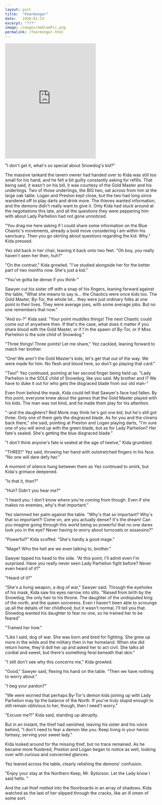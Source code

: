 ```yaml
---
layout: post
title:  "Fearmonger"
date:   1950-01-23
excerpt: "???"
image: /images/emblemPic.png
permalink: /fearmonger.html
---
```


<iframe src="https://open.spotify.com/embed/track/1v5v0vaIV1WETXhE08VrAW" width="300" height="380" frameborder="0" allowtransparency="true" allow="encrypted-media"></iframe>

"I don't get it, what's so special about Snowdog's kid?"

The massive tankard the tavern owner had handed over to Kida was still too small for his hand, and he felt a bit guilty constantly asking for refills. That being said, it wasn't on his bill, it was courtesy of the Gold Master and his underlings. Two of those underlings, the BIG two, sat across from him at the large oak table. Logan and Preston kept close, but the two had long since wandered off to play darts and drink more. The thieves wanted information, and the demons didn't really want to give it. Only Kida had stuck around at the negotiations this late, and all the questions they were peppering him with about Lady Parhelion had not gone unnoticed. 

"You drag me here asking if I could share some information on the Blue Chaotic's movements, already a bold move considering I am within his sanctuary. Then you go skirting about questions regarding the kid. Why." Kida pressed.

Yez slid back in her chair, leaning it back onto two feet. "Oh boy, you really haven't seen her then, huh?"

"On the contrair," Kida growled. "I've studied alongside her for the better part of two months now. She's just a kid."

"You've gotta be dense if you think-"

Sawyer cut his sister off with a snap of his fingers, leaning forward against the table, "What she means to say is… the Chaotics were once kids too. The Gold Master, By-Tor, the whole lot… they were just ordinary folks at one point in their lives. They were average joes, with some average jobs. But no one remembers that now."

"And so-?" Kida said. "Your point muddles things! The next Chaotic could come out of anywhere then. If that's the case, what does it matter if you share blood with the Gold Master, or if I'm the spawn of By-Tor, or if Miss Parhelion is the sole child of Snowdog."

"Three things! Three points! Let me share," Yez cackled, leaning forward to match her brother.

"One! We aren't the Gold Master's kids, let's get that out of the way. We were made for him. No flesh and blood here, so don't go playing that card."

"Two!" Yez continued, pointing at her second finger being held up. "Lady Parhelion is the SOLE child of Snowdog, like you said. My brother and I? We have to duke it out for who gets the disgraced blade from our old man-"

Even from behind the mask, Kida could tell that Sawyer's face had fallen. By this point, everyone knew about the games that the Gold Master played with his kids. The man was not kind, and he made them play for his attention.

"-and the daughters? Red Monk may think he's got one kid, but he's still got three. Only one of them gets the disgraced blade. As for you and the clowns back there," she said, pointing at Preston and Logan playing darts, "I'm sure one of you will wind up with the green blade, but as for Lady Parhelion? Her fate's sealed. She's getting the blue disgraced blade."

"I don't think anyone's fate is sealed at the age of twelve," Kida grumbled.

"THREE!" Yez said, throwing her hand with outstretched fingers in his face. "No one will dare defy her."

A moment of silence hung between them as Yez continued to smirk, but Kida's grimace deepened.

"Is that it, then?"

"Huh? Didn't you hear me?"

"I heard you. I don't know where you're coming from though. Even if she makes no enemies, why's that important."

Yez slammed her palm against the table. "Why's that so important? Why's that so important?! Come on, are you actually dense? It's the dream! Can you imagine going through this world being so powerful that no one dares look you in the eye? Never having to worry about turncoats or assassins?"

"Powerful?" Kida scoffed. "She's hardly a good mage."

"Mage? Who the hell are we even talking to, brother."

Sawyer tipped his head to the side. "At this point, I'll admit even I'm surprised. Have you really never seen Lady Parhelion fight before? Never even heard of it?"

"Heard of it?" 

"She's a living weapon, a dog of war," Sawyer said. Through the eyeholes of his mask, Kida saw his eyes narrow into slits. "Raised from birth by the Snowdog, the only heir to his throne. The daughter of the undisputed king of the north, and the queen sorceress. Even I haven't been able to scrounge up all the details of her childhood, but it wasn't normal, I'll tell you that. Snowdog wanted his daughter to fear no one, so he trained her to be feared"

"Trained her how."

"Like I said, dog of war. She was born and bred for fighting. She grew up more in the wilds and the military then in her homeland. When she did return home, they'd doll her up and asked her to act civil. She talks all cordial and sweet, but there's something feral beneath that skin."

"I still don't see why this concerns me," Kida growled.

"Good," Sawyer said, flexing his hand on the table. "Then we have nothing to worry about."

"I beg your pardon?"

"We were worried that perhaps By-Tor's demon kids joining up with Lady Parhelion may tip the balance of the North. If you're truly stupid enough to still remain oblivious to her, though, then I need't worry."

"Excuse me?!" Kida said, standing up abruptly.

But in an instant, the thief had vanished, leaving his sister and his voice behind, "I don't need to fear a demon like you. Keep living in your heroic fantasy, serving your sweet lady."

Kida looked around for the missing thief, but no trace remained. As he became more flustered, Preston and Logan began to notice as well, looking over with curious and concerned glances.

Yez leaned across the table, clearly relishing the demons' confusion.

"Enjoy your stay at the Northern Keep, Mr. Bytorson. Let the Lady know I said hello. "

And the cat thief melted into the floorboards in an array of shadows. Kida watched as the last of her slipped through the cracks, like an ill omen of some sort.

